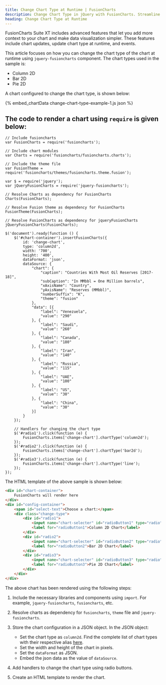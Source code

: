 ```yaml
---
title: Change Chart Type at Runtime | FusionCharts
description: Change Chart Type in jQuery with FusionCharts. Streamline data visualization in your web projects. Check out our website for more info.
heading: Change Chart Type at Runtime
---
```


FusionCharts Suite XT includes advanced features that let you add more context to your chart and make data visualization simpler. These features include chart updates, update chart type at runtime, and events.

This article focuses on how you can change the chart type of the chart at runtime using `jquery-fusioncharts` component. The chart types used in the sample is:

* Column 2D
* Bar 2D
* Pie 2D

A chart configured to change the chart type, is shown below:

{% embed_chartData change-chart-type-example-1.js json %}

## The code to render a chart using `require` is given below:

```
// Include fusioncharts
var FusionCharts = require('fusioncharts');

// Include chart modules
var Charts = require('fusioncharts/fusioncharts.charts');

// Include the theme file
var FusionTheme = require('fusioncharts/themes/fusioncharts.theme.fusion');

var $ = require('jquery');
var jQueryFusionCharts = require('jquery-fusioncharts');

// Resolve Charts as dependency for FusionCharts
Charts(FusionCharts); 

// Resolve Fusion theme as dependency for FusionCharts
FusionTheme(FusionCharts); 

// Resolve FusionCharts as dependency for jqueryFusionCharts
jQueryFusionCharts(FusionCharts); 

$('document').ready(function () {
    $('#chart-container').insertFusionCharts({
        id: 'change-chart',
        type: 'column2d',
        width: '700',
        height: '400',
        dataFormat: 'json',
        dataSource: {
            "chart": {
                "caption": "Countries With Most Oil Reserves [2017-18]",
                "subCaption": "In MMbbl = One Million barrels",
                "xAxisName": "Country",
                "yAxisName": "Reserves (MMbbl)",
                "numberSuffix": "K",
                "theme": "fusion"
            },
            "data": [{
                "label": "Venezuela",
                "value": "290"
            }, {
                "label": "Saudi",
                "value": "260"
            }, {
                "label": "Canada",
                "value": "180"
            }, {
                "label": "Iran",
                "value": "140"
            }, {
                "label": "Russia",
                "value": "115"
            }, {
                "label": "UAE",
                "value": "100"
            }, {
                "label": "US",
                "value": "30"
            }, {
                "label": "China",
                "value": "30"
            }]
        }
    });

    // Handlers for changing the chart type
    $('#radio1').click(function (e) {
        FusionCharts.items['change-chart'].chartType('column2d');
    });
    $('#radio2').click(function (e) {
        FusionCharts.items['change-chart'].chartType('bar2d');
    });
    $('#radio3').click(function (e) {
        FusionCharts.items['change-chart'].chartType('line');
    });
});
```

The HTML template of the above sample is shown below:

```HTML
<div id="chart-container">
    FusionCharts will render here
</div>
<div id="config-container">
    <span id="select-text">Choose a chart:</span>
    <div class="change-type">
        <div id="radio1">
            <input name="chart-selecter" id="radioButton1" type="radio" checked="checked"/>
            <label for="radioButton1">Column 2D Chart</label>
        </div>
        <div id="radio2">
            <input name="chart-selecter" id="radioButton2" type="radio"/>
            <label for="radioButton2">Bar 2D Chart</label>
        </div>
        <div id="radio3">
            <input name="chart-selecter" id="radioButton3" type="radio"/>
            <label for="radioButton3">Pie 2D Chart</label>
        </div>
    </div>
</div>
```

The above chart has been rendered using the following steps:

1. Include the necessary libraries and components using `import`. For example, `jquery-fusioncharts`, `fusioncharts`, etc.

2. Resolve charts as dependency for `fusioncharts`, `theme` file and `jquery-fusioncharts`. 

3. Store the chart configuration in a JSON object. In the JSON object:
    * Set the chart type as `column2d`. Find the complete list of chart types with their respective alias [here](https://www.fusioncharts.com/dev/chart-guide/list-of-charts).
    * Set the width and height of the chart in pixels. 
    * Set the `dataFormat` as JSON.
    * Embed the json data as the value of `dataSource`.

4. Add handlers to change the chart type using radio buttons.

5. Create an HTML template to render the chart.
